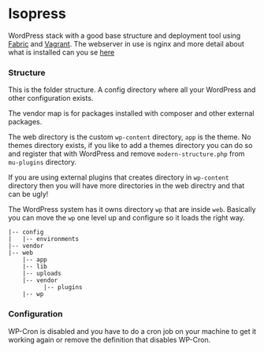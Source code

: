 Isopress
========

WordPress stack with a good base structure and deployment tool using [Fabric](http://www.fabfile.org/en/latest/) and [Vagrant](http://www.vagrantup.com/). The webserver in use is nginx and more detail about what is installed can you se [here](https://github.com/frozzare/isodev)

### Structure

This is the folder structure. A config directory where all your WordPress and other configuration exists.

The vendor map is for packages installed with composer and other external packages.

The web directory is the custom `wp-content` directory, `app` is the theme. No themes directory exists, if you like to add a themes directory you can do so and register that with WordPress and remove `modern-structure.php` from `mu-plugins` directory.

If you are using external plugins that creates directory in `wp-content` directory then you will have more directories in the web directry and that can be ugly!

The WordPress system has it owns directory `wp` that are inside `web`. Basically you can move the `wp` one level up and configure so it loads the right way. 

```
|-- config
|   |-- environments
|-- vendor
|-- web
	|-- app
	|-- lib
	|-- uploads
	|-- vendor
		  |-- plugins
	|-- wp
```

### Configuration

WP-Cron is disabled and you have to do a cron job on your machine to get it working again or remove the definition that disables WP-Cron.